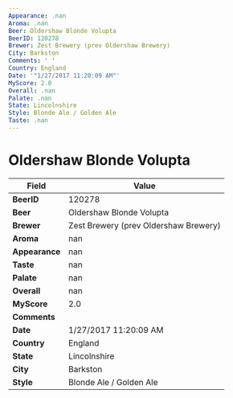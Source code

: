 ```yaml
---
Appearance: .nan
Aroma: .nan
Beer: Oldershaw Blonde Volupta
BeerID: 120278
Brewer: Zest Brewery (prev Oldershaw Brewery)
City: Barkston
Comments: ' '
Country: England
Date: '"1/27/2017 11:20:09 AM"'
MyScore: 2.0
Overall: .nan
Palate: .nan
State: Lincolnshire
Style: Blonde Ale / Golden Ale
Taste: .nan
---
```


# Oldershaw Blonde Volupta

| Field         | Value |
|---------------|-------|
| **BeerID** | 120278 |
| **Beer** | Oldershaw Blonde Volupta |
| **Brewer** | Zest Brewery (prev Oldershaw Brewery) |
| **Aroma** | nan |
| **Appearance** | nan |
| **Taste** | nan |
| **Palate** | nan |
| **Overall** | nan |
| **MyScore** | 2.0 |
| **Comments** |   |
| **Date** | 1/27/2017 11:20:09 AM |
| **Country** | England |
| **State** | Lincolnshire |
| **City** | Barkston |
| **Style** | Blonde Ale / Golden Ale |
